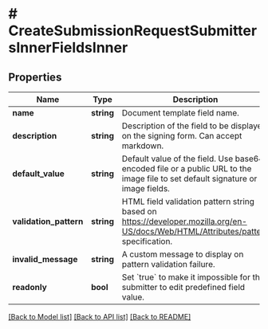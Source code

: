 # # CreateSubmissionRequestSubmittersInnerFieldsInner

## Properties

Name | Type | Description | Notes
------------ | ------------- | ------------- | -------------
**name** | **string** | Document template field name. |
**description** | **string** | Description of the field to be displayed on the signing form. Can accept markdown. | [optional]
**default_value** | **string** | Default value of the field. Use base64 encoded file or a public URL to the image file to set default signature or image fields. | [optional]
**validation_pattern** | **string** | HTML field validation pattern string based on https://developer.mozilla.org/en-US/docs/Web/HTML/Attributes/pattern specification. | [optional]
**invalid_message** | **string** | A custom message to display on pattern validation failure. | [optional]
**readonly** | **bool** | Set &#x60;true&#x60; to make it impossible for the submitter to edit predefined field value. | [optional] [default to false]

[[Back to Model list]](../../README.md#models) [[Back to API list]](../../README.md#endpoints) [[Back to README]](../../README.md)
